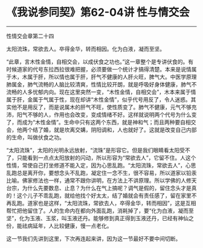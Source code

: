 # 《我说参同契》第62-04讲 性与情交会

------

性情交会章第二十四

太阳流珠，常欲去人。卒得金华，转而相因。化为白液，凝而至坚。

“此章，言木性金情，自相交会，以成伏食之功也。”这一章整个是专讲伏食的。有时候道家的代号东拉西拉很难把握，必须要做一个统计才搞得清楚。本来是说情属于木，木属于肝，所以情也属于肝，肝气不健康的人肝火旺，脾气大。中医学原理肺属金，肺气流畅的人脑比较清爽，性情比较开朗，就是呼吸好身体健康，肺气不流畅的人多忧郁内向。现在这里突然一变，“木性金情，自相交会”，木本来属于情属于肝，金属于气属于性，现在却讲“木性金情”，似乎代号用反了，令人迷惑。其实他不是用反了，而是说属木的肝气不旺，使性质变了。肺气不健康，元气不够充沛，阳气不够的人，作用也会改变，变成情绪不好。这样就说明两个代号为什么变了，而成为“木性金情”。生命中只有这两个东西，就是神和气；而且两种要自相交会，他两个结了婚，就是坎离交媾，阴阳调和，人也就好了。这就是改变自己内部的生命，叫做伏食之功。

“太阳流珠”，太阳的光明永远放射，“流珠”是形容它。但是我们眼睛看太阳受不了，只能看到一点点太阳放射的闪动，所以形容为“常欲去人”，它留不住。人这个性情，常使自己打坐修道不能入定，因为心思乱跑。“太阳流珠，常欲去人”，心思乱跑总是离开你，要想念头不乱跑，凝定住一念不生，很不容易，所以道家以铅汞比喻。佛家修法也一样，通常不跟你讲明，在方法上不讲原理。所以学佛的人修天台宗，为什么先要数息、止息？为什么在气上搞呢？调气是假的，留住念头才是真的！这个儿子不乖乱跑，就给他找个好太太，结了婚就会有责任感了，留在家里不再乱跑。道家也是这样，“太阳流珠，常欲去人，卒得金华，转而相因”，这是互相帮忙把他留住了。人的生命内在都向外面乱跑，消耗掉了，要“化为白液，凝而至坚”，化为玉液、玉浆，叫玉液还丹。能够修到真正得到玉液还丹，已经有神仙之份，能祛病延年，人比较健康，慢一点老化。

这一节我们先讲到这里，下次再连起来讲，因为这一节最好不要中间切断。